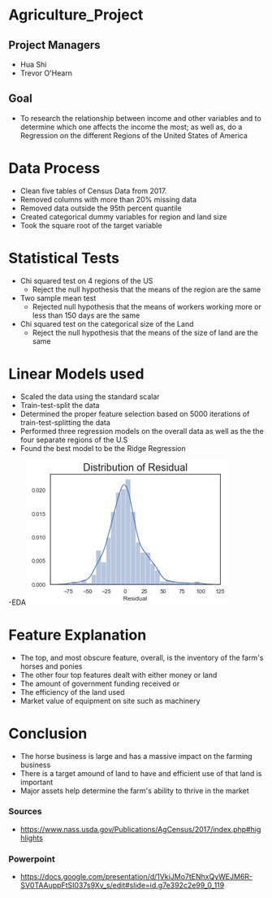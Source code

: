 # Agriculture_Project

## Project Managers
 - Hua Shi
 - Trevor O'Hearn

## Goal
 - To research the relationship between income and other variables and to determine which one affects the income the most; as well as, do a Regression on the different Regions of the United States of America
 
 # Data Process
 - Clean five tables of Census Data from 2017.
 - Removed columns with more than 20% missing data
 - Removed data outside the 95th percent quantile
 - Created categorical dummy variables for region and land size
 - Took the square root of the target variable
 
 # Statistical Tests
 - Chi squared test on 4 regions of the US
   - Reject the null hypothesis that the means of the region are the same
 - Two sample mean test
   - Rejected null hypothesis that the means of workers working more or less than 150 days are the same
 - Chi squared test on the categorical size of the Land
   - Reject the null hypothesis that the means of the size of land are the same
 
 # Linear Models used
 - Scaled the data using the standard scalar
 - Train-test-split the data 
 - Determined the proper feature selection based on 5000 iterations of train-test-splitting the data 
 - Performed three regression models on the overall data as well as the the four separate regions of the U.S
 - Found the best model to be the Ridge Regression
 
 -EDA
 ![ridge_model_residuall_distribution.png](ridge_model_residuall_distribution.png)
 
 
 # Feature Explanation
 - The top, and most obscure feature, overall, is the inventory of the farm's horses and ponies
 - The other four top features dealt with either money or land
 - The amount of government funding received or 
 - The efficiency of the land used
 - Market value of equipment on site such as machinery
 
 # Conclusion
 - The horse business is large and has a massive impact on the farming business
 - There is a target amound of land to have and efficient use of that land is important
 - Major assets help determine the farm's ability to thrive in the market
 
 ### Sources
  - https://www.nass.usda.gov/Publications/AgCensus/2017/index.php#highlights
 ### Powerpoint
  - https://docs.google.com/presentation/d/1VkiJMo7tENhxQyWEJM6R-SV0TAAuppFtSI037s9Xv_s/edit#slide=id.g7e392c2e99_0_119
